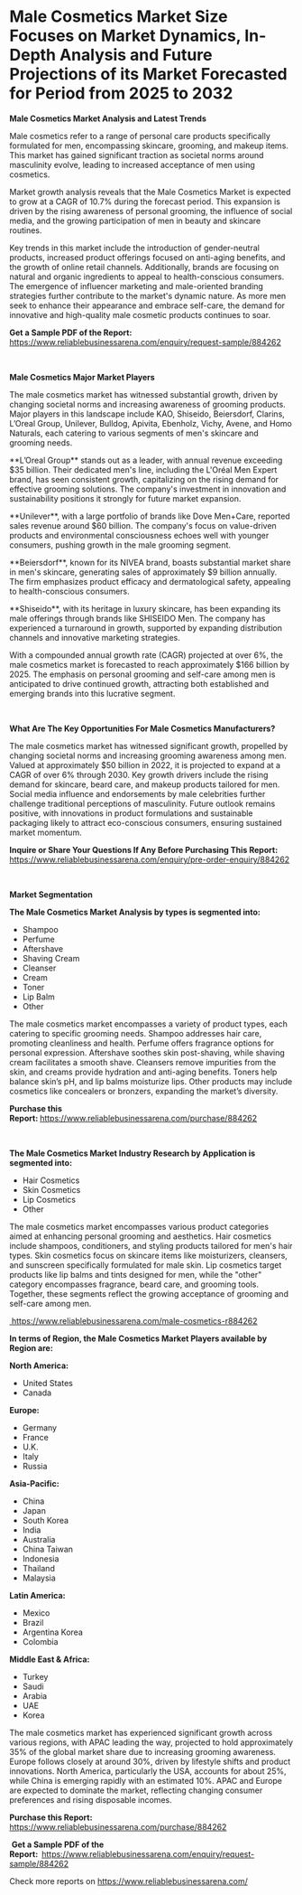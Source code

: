 <p><h1>Male Cosmetics Market Size Focuses on Market Dynamics, In-Depth Analysis and Future Projections of its Market Forecasted for Period from 2025 to 2032</h1></p><p><strong>Male Cosmetics Market Analysis and Latest Trends</strong></p>
<p><p>Male cosmetics refer to a range of personal care products specifically formulated for men, encompassing skincare, grooming, and makeup items. This market has gained significant traction as societal norms around masculinity evolve, leading to increased acceptance of men using cosmetics. </p><p>Market growth analysis reveals that the Male Cosmetics Market is expected to grow at a CAGR of 10.7% during the forecast period. This expansion is driven by the rising awareness of personal grooming, the influence of social media, and the growing participation of men in beauty and skincare routines. </p><p>Key trends in this market include the introduction of gender-neutral products, increased product offerings focused on anti-aging benefits, and the growth of online retail channels. Additionally, brands are focusing on natural and organic ingredients to appeal to health-conscious consumers. The emergence of influencer marketing and male-oriented branding strategies further contribute to the market's dynamic nature. As more men seek to enhance their appearance and embrace self-care, the demand for innovative and high-quality male cosmetic products continues to soar.</p></p>
<p><strong>Get a Sample PDF of the Report:&nbsp;</strong> <a href="https://www.reliablebusinessarena.com/enquiry/request-sample/884262?utm_campaign=3294&utm_medium=2&utm_source=Github&utm_content=ia&utm_term=04042025&utm_id=male-cosmetics">https://www.reliablebusinessarena.com/enquiry/request-sample/884262</a></p>
<p>&nbsp;</p>
<p><strong>Male Cosmetics Major Market Players</strong></p>
<p><p>The male cosmetics market has witnessed substantial growth, driven by changing societal norms and increasing awareness of grooming products. Major players in this landscape include KAO, Shiseido, Beiersdorf, Clarins, L’Oreal Group, Unilever, Bulldog, Apivita, Ebenholz, Vichy, Avene, and Homo Naturals, each catering to various segments of men's skincare and grooming needs.</p><p>**L’Oreal Group** stands out as a leader, with annual revenue exceeding $35 billion. Their dedicated men's line, including the L'Oréal Men Expert brand, has seen consistent growth, capitalizing on the rising demand for effective grooming solutions. The company's investment in innovation and sustainability positions it strongly for future market expansion.</p><p>**Unilever**, with a large portfolio of brands like Dove Men+Care, reported sales revenue around $60 billion. The company's focus on value-driven products and environmental consciousness echoes well with younger consumers, pushing growth in the male grooming segment.</p><p>**Beiersdorf**, known for its NIVEA brand, boasts substantial market share in men's skincare, generating sales of approximately $9 billion annually. The firm emphasizes product efficacy and dermatological safety, appealing to health-conscious consumers.</p><p>**Shiseido**, with its heritage in luxury skincare, has been expanding its male offerings through brands like SHISEIDO Men. The company has experienced a turnaround in growth, supported by expanding distribution channels and innovative marketing strategies.</p><p>With a compounded annual growth rate (CAGR) projected at over 6%, the male cosmetics market is forecasted to reach approximately $166 billion by 2025. The emphasis on personal grooming and self-care among men is anticipated to drive continued growth, attracting both established and emerging brands into this lucrative segment.</p></p>
<p>&nbsp;</p>
<p><strong>What Are The Key Opportunities For Male Cosmetics Manufacturers?</strong></p>
<p><p>The male cosmetics market has witnessed significant growth, propelled by changing societal norms and increasing grooming awareness among men. Valued at approximately $50 billion in 2022, it is projected to expand at a CAGR of over 6% through 2030. Key growth drivers include the rising demand for skincare, beard care, and makeup products tailored for men. Social media influence and endorsements by male celebrities further challenge traditional perceptions of masculinity. Future outlook remains positive, with innovations in product formulations and sustainable packaging likely to attract eco-conscious consumers, ensuring sustained market momentum.</p></p>
<p><strong>Inquire or Share Your Questions If Any Before Purchasing This Report:</strong> <a href="https://www.reliablebusinessarena.com/enquiry/pre-order-enquiry/884262?utm_campaign=3294&utm_medium=2&utm_source=Github&utm_content=ia&utm_term=04042025&utm_id=male-cosmetics">https://www.reliablebusinessarena.com/enquiry/pre-order-enquiry/884262</a></p>
<p>&nbsp;</p>
<p><strong>Market Segmentation</strong></p>
<p><strong>The Male Cosmetics Market Analysis by types is segmented into:</strong></p>
<p><ul><li>Shampoo</li><li>Perfume</li><li>Aftershave</li><li>Shaving Cream</li><li>Cleanser</li><li>Cream</li><li>Toner</li><li>Lip Balm</li><li>Other</li></ul></p>
<p><p>The male cosmetics market encompasses a variety of product types, each catering to specific grooming needs. Shampoo addresses hair care, promoting cleanliness and health. Perfume offers fragrance options for personal expression. Aftershave soothes skin post-shaving, while shaving cream facilitates a smooth shave. Cleansers remove impurities from the skin, and creams provide hydration and anti-aging benefits. Toners help balance skin’s pH, and lip balms moisturize lips. Other products may include cosmetics like concealers or bronzers, expanding the market’s diversity.</p></p>
<p><strong>Purchase this Report:&nbsp;</strong><a href="https://www.reliablebusinessarena.com/purchase/884262?utm_campaign=3294&utm_medium=2&utm_source=Github&utm_content=ia&utm_term=04042025&utm_id=male-cosmetics">https://www.reliablebusinessarena.com/purchase/884262</a></p>
<p>&nbsp;</p>
<p><strong>The Male Cosmetics Market Industry Research by Application is segmented into:</strong></p>
<p><ul><li>Hair Cosmetics</li><li>Skin Cosmetics</li><li>Lip Cosmetics</li><li>Other</li></ul></p>
<p><p>The male cosmetics market encompasses various product categories aimed at enhancing personal grooming and aesthetics. Hair cosmetics include shampoos, conditioners, and styling products tailored for men's hair types. Skin cosmetics focus on skincare items like moisturizers, cleansers, and sunscreen specifically formulated for male skin. Lip cosmetics target products like lip balms and tints designed for men, while the "other" category encompasses fragrance, beard care, and grooming tools. Together, these segments reflect the growing acceptance of grooming and self-care among men.</p></p>
<p><a href="https://www.reliablebusinessarena.com/male-cosmetics-r884262?utm_campaign=3294&utm_medium=2&utm_source=Github&utm_content=ia&utm_term=04042025&utm_id=male-cosmetics">&nbsp;https://www.reliablebusinessarena.com/male-cosmetics-r884262</a></p>
<p><strong>In terms of Region, the Male Cosmetics Market Players available by Region are:</strong></p>
<p>
    <p> <strong> North America: </strong>
        <ul>
            <li>United States</li>
            <li>Canada</li>
        </ul>
        </p> 
    <p> <strong> Europe: </strong>
        <ul>
            <li>Germany</li>
            <li>France</li>
            <li>U.K.</li>
            <li>Italy</li>
            <li>Russia</li>
        </ul>
        </p> 
    <p> <strong> Asia-Pacific: </strong>
        <ul>
            <li>China</li>
            <li>Japan</li>
            <li>South Korea</li>
            <li>India</li>
            <li>Australia</li>
            <li>China Taiwan</li>
            <li>Indonesia</li>
            <li>Thailand</li>
            <li>Malaysia</li>
        </ul>
        </p> 
    <p> <strong> Latin America: </strong>
        <ul>
            <li>Mexico</li>
            <li>Brazil</li>
            <li>Argentina Korea</li>
            <li>Colombia</li>
        </ul>
        </p> 
    <p> <strong> Middle East & Africa: </strong>
        <ul>
            <li>Turkey</li>
            <li>Saudi</li>
            <li>Arabia</li>
            <li>UAE</li>
            <li>Korea</li>
        </ul>
    </p>
    </p>
<p><p>The male cosmetics market has experienced significant growth across various regions, with APAC leading the way, projected to hold approximately 35% of the global market share due to increasing grooming awareness. Europe follows closely at around 30%, driven by lifestyle shifts and product innovations. North America, particularly the USA, accounts for about 25%, while China is emerging rapidly with an estimated 10%. APAC and Europe are expected to dominate the market, reflecting changing consumer preferences and rising disposable incomes.</p></p>
<p><strong>Purchase this Report: </strong><a href="https://www.reliablebusinessarena.com/purchase/884262?utm_campaign=3294&utm_medium=2&utm_source=Github&utm_content=ia&utm_term=04042025&utm_id=male-cosmetics">https://www.reliablebusinessarena.com/purchase/884262</a></p>
<p>&nbsp;<strong>Get a Sample PDF of the Report:&nbsp;&nbsp;</strong><a href="https://www.reliablebusinessarena.com/enquiry/request-sample/884262?utm_campaign=3294&utm_medium=2&utm_source=Github&utm_content=ia&utm_term=04042025&utm_id=male-cosmetics">https://www.reliablebusinessarena.com/enquiry/request-sample/884262</a></p>
<p><strong></strong></p>
<p>Check more reports on <a href="https://www.reliablebusinessarena.com/?utm_campaign=3294&utm_medium=2&utm_source=Github&utm_content=ia&utm_term=04042025&utm_id=male-cosmetics">https://www.reliablebusinessarena.com/</a></p>